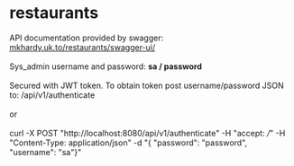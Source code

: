 # restaurants

API documentation provided by swagger: <a href="https://mkhardy.uk.to/restaurants/swagger-ui/" target="_blank">mkhardy.uk.to/restaurants/swagger-ui/</a>
<br>
<br>
Sys_admin username and password: <b>sa / password</b>
<br>
<br>
Secured with JWT token.  To obtain token post username/password JSON to: /api/v1/authenticate<br>
<br>
or<br>
<br>
curl -X POST "http://localhost:8080/api/v1/authenticate" -H "accept: */*" -H "Content-Type: application/json" -d "{ \"password\": \"password\", \"username\": \"sa\"}"